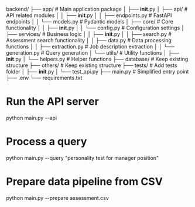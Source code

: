 backend/
├── app/                    # Main application package
│   ├── __init__.py
│   ├── api/                # API related modules
│   │   ├── __init__.py
│   │   ├── endpoints.py    # FastAPI endpoints
│   │   └── models.py       # Pydantic models
│   ├── core/               # Core functionality
│   │   ├── __init__.py
│   │   └── config.py       # Configuration settings
│   ├── services/           # Business logic
│   │   ├── __init__.py
│   │   ├── search.py       # Assessment search functionality
│   │   ├── data.py         # Data processing functions
│   │   ├── extraction.py   # Job description extraction
│   │   └── generation.py   # Query generation
│   └── utils/              # Utility functions
│       ├── __init__.py
│       └── helpers.py      # Helper functions
├── database/               # Keep existing structure
├── others/                 # Keep existing structure
├── tests/                  # Add tests folder
│   ├── __init__.py
│   └── test_api.py
├── main.py                 # Simplified entry point
├── .env
└── requirements.txt


# Run the API server
python main.py --api

# Process a query
python main.py --query "personality test for manager position"

# Prepare data pipeline from CSV
python main.py --prepare assessment.csv